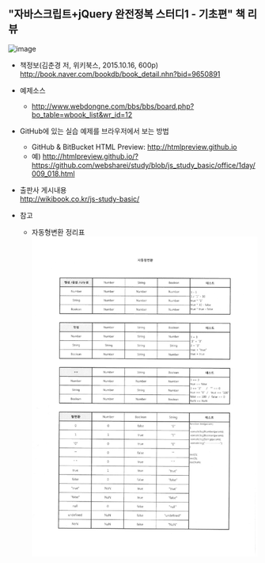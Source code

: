 ## "자바스크립트+jQuery 완전정복 스터디1 - 기초편" 책 리뷰
![image](https://cloud.githubusercontent.com/assets/10431663/22020021/61717fbc-dcf9-11e6-977a-e1a349cb27df.png)
* 책정보(김춘경 저, 위키북스, 2015.10.16, 600p)<br>
  http://book.naver.com/bookdb/book_detail.nhn?bid=9650891

* 예제소스<br>
  - http://www.webdongne.com/bbs/bbs/board.php?bo_table=wbook_list&wr_id=12

* GitHub에 있는 실습 예제를 브라우저에서 보는 방법<br>
  - GitHub & BitBucket HTML Preview: http://htmlpreview.github.io<br> 
  - 예) http://htmlpreview.github.io/?https://github.com/websharei/study/blob/js_study_basic/office/1day/009_018.html

* 출판사 게시내용<br>
  http://wikibook.co.kr/js-study-basic/
 
* 참고
  - 자동형변환 정리표
  ![image](https://raw.githubusercontent.com/websharei/study/js_study_basic/source/office/%ED%94%84%EB%A1%9C%EA%B7%B8%EB%9E%98%EB%B0%8D%EA%B8%B0%EC%B4%88_%EC%9E%90%EB%8F%99%ED%98%95%EB%B3%80%ED%99%98.jpg)
